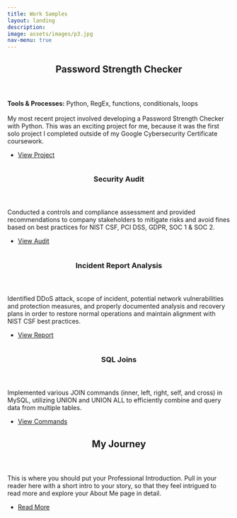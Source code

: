```yaml
---
title: Work Samples
layout: landing
description: 
image: assets/images/p3.jpg
nav-menu: true
---
```


<!-- Main -->
<div id="main">

<!-- One -->
<section id="one">
	<div class="inner">
		<header class="major">
			<h2>Password Strength Checker</h2>
		</header>
		<p><strong>Tools & Processes:</strong> Python, RegEx, functions, conditionals, loops<br><br>
			My most recent project involved developing a Password Strength Checker with Python. This was an exciting project for me, because it was the first solo project I completed outside of my Google Cybersecurity Certificate coursework.</p>
		<ul class="actions">
			<li><a href="https://youtu.be/2qBlE2-WL60?feature=shared" class="button" target="_blank">View Project</a></li>
		</ul>
	</div>
</section>

<!-- Two -->
<section id="two" class="spotlights">
	<section>
		<a href="generic.html" class="image">
			<img src="{% link assets/images/pic08.jpg %}" alt="" data-position="center center" />
		</a>
		<div class="content">
			<div class="inner">
				<header class="major">
					<h3>Security Audit</h3>
				</header>
				<p>Conducted a controls and compliance assessment and provided recommendations to company stakeholders to mitigate risks and avoid fines based on best practices for NIST CSF, PCI DSS, GDPR, SOC 1 & SOC 2.</p>
				<ul class="actions">
					<li><a href="https://drive.google.com/file/d/1F9A_DOLLTyRT_d6vC2zwgGXW5ZSNL9DP/view?usp=sharing" class="button" target="_blank">View Audit</a></li>
				</ul>
			</div>
		</div>
	</section>
	<section>
		<a href="generic.html" class="image">
			<img src="{% link assets/images/pic09.jpg %}" alt="" data-position="top center" />
		</a>
		<div class="content">
			<div class="inner">
				<header class="major">
					<h3>Incident Report Analysis</h3>
				</header>
				<p>Identified DDoS attack, scope of incident, potential network vulnerabilities and protection measures, and properly documented analysis and recovery plans in order to restore normal operations and maintain alignment with NIST CSF best practices.</p>
				<ul class="actions">
					<li><a href="https://drive.google.com/file/d/1qgQmrH4yzHK6-cdeHpFRvSbdzhjV17pP/view?usp=sharing" class="button" target="_blank">View Report</a></li>
				</ul>
			</div>
		</div>
	</section>
	<section>
		<a href="generic.html" class="image">
			<img src="{% link assets/images/pic10.jpg %}" alt="" data-position="25% 25%" />
		</a>
		<div class="content">
			<div class="inner">
				<header class="major">
					<h3>SQL Joins</h3>
				</header>
				<p>Implemented various JOIN commands (inner, left, right, self, and cross) in MySQL, utilizing UNION and UNION ALL to efficiently combine and query data from multiple tables.</p>
				<ul class="actions">
					<li><a href="https://drive.google.com/file/d/1m8r_6lPUo5Rh4faWL53n-IkLVrPhdcsp/view?usp=sharing" class="button" target="_blank">View Commands</a></li>
				</ul>
			</div>
		</div>
	</section>
</section>

<!-- Three -->
<section id="three">
	<div class="inner">
		<header class="major">
			<h2>My Journey</h2>
		</header>
		<p>This is where you should put your Professional Introduction. Pull in your reader here with a short intro to your story, so that they feel intrigued to read more and explore your About Me page in detail.</p>
		<ul class="actions">
			<li><a href="generic.html" class="button next">Read More</a></li>
		</ul>
	</div>
</section>

</div>
